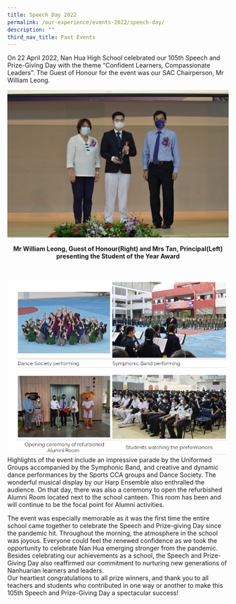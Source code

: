 ```yaml
---
title: Speech Day 2022
permalink: /our-experience/events-2022/speech-day/
description: ""
third_nav_title: Past Events
---
```

On 22 April 2022, Nan Hua High School celebrated our 105th Speech and Prize-Giving Day with the theme “Confident Learners, Compassionate Leaders”. The Guest of Honour for the event was our SAC Chairperson, Mr William Leong.  
  
![278961926_5401269969884643_639611705632061625_n.jpg](/images/2789619265401269969884643639611705632061625n.jpg)  
  
  
 <p style="text-align: center"><strong>Mr William Leong, Guest of Honour(Right) and Mrs Tan, Principal(Left) presenting the Student of the Year Award</strong></p>&nbsp;


 ![](/images/speechdayperformances.png)
Highlights of the event include an impressive parade by the Uniformed Groups accompanied by the Symphonic Band, and creative and dynamic dance performances by the Sports CCA groups and Dance Society. The wonderful musical display by our Harp Ensemble also enthralled the audience. On that day, there was also a ceremony to open the refurbished Alumni Room located next to the school canteen. This room has been and will continue to be the focal point for Alumni activities.  
  


  
The event was especially memorable as it was the first time the entire school came together to celebrate the Speech and Prize-giving Day since the pandemic hit. Throughout the morning, the atmosphere in the school was joyous. Everyone could feel the renewed confidence as we took the opportunity to celebrate Nan Hua emerging stronger from the pandemic. Besides celebrating our achievements as a school, the Speech and Prize-Giving Day also reaffirmed our commitment to nurturing new generations of Nanhuarian learners and leaders.  
Our heartiest congratulations to all prize winners, and thank you to all teachers and students who contributed in one way or another to make this 105th Speech and Prize-Giving Day a spectacular success!